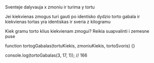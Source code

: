 Sventeje dalyvauja x zmoniu ir turima y tortu

Jei kiekvienas zmogus turi gauti po identisko dydzio torto gabala ir kiekvienas tortas yra identiskas ir sveria z kilogramu

Kiek gramu torto klius kiekvienam zmogui? Reikia suapvalinti i zemesne puse

function tortogGabalas(tortuKiekis, zmoniuKiekis, tortoSvoris) {}

console.log(tortoGabalas(3, 17, 1)); // 166

